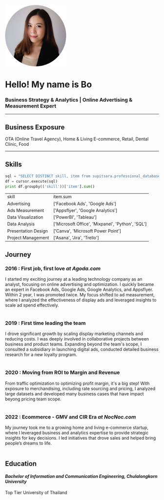 <img src ="/assets/bosupitsara.png" width="200" height="200" class="center">

<h1>Hello! My name is Bo</h1>
  
### Business Strategy & Analytics | Online Advertising & Measurement Expert
<hr>

## Business Exposure
OTA (Online Travel Agency), Home & Living E-commerce, Retail, Dental Clinic, Food
<hr>

## Skills

```python
sql = "SELECT DISTINCT skill, item from supitsara.professional_database where type = 'Technical'"
df = cursor.execute(sql)
print df.groupby(('skill'))['item'].sum()
```

<table>
  <tr>
    <td>skill</td>
    <td>item.sum</td>
  </tr>
  <tr>
    <td>Advertising</td>
    <td>['Facebook Ads', 'Google Ads']</td>
  </tr>
  <tr>
    <td>Ads Measurement</td>
    <td>['Appsflyer', 'Google Analytics']</td>
  </tr>
  <tr>
    <td>Data Visualization</td>
    <td>['PowerBI', 'Tableau']</td>
  </tr>
  <tr>
    <td>Data Analysis</td>
    <td>['Microsoft Office', 'Mixpanel', 'Python', 'SQL']</td>
  </tr>
  <tr>
    <td>Presentation Design</td>
    <td>['Canva', 'Microsoft Power Point']</td>
  </tr>
  <tr>
    <td>Project Management</td>
    <td>['Asana', 'Jira', 'Trello']</td>
  </tr>
</table>

## Journey
### 2016 : First job, first love _at Agoda.com_

I started my exciting journey at a leading technology company as an analyst, focusing on online advertising and optimization. I quickly became an expert in Facebook Ads, Google Ads, Google Analytics, and Appsflyer. Within 2 year, I was promoted twice. My focus shifted to ad measurement, where I analyzed the effectiveness of display ads and leveraged insights to scale ad spend effectively.
<br>
<br>

### 2019 : First time leading the team
I drove significant growth by scaling display marketing channels and reducing costs. I was deeply involved in collaborative projects between business and product teams. Expanding beyond the team's scope, I consulted a subsidiary in launching digital ads, conducted detailed business research for a new loyalty program. 
<br>
<br>

### 2020 : Moving from ROI to Margin and Revenue
From traffic optimization to optimizing profit margin, it's a big step! With exposure to merchandising, including rate sourcing and pricing, I analyzed large datasets and developed many business cases that have impact beyong pricing team scope.
<br>
<br>

### 2022 : Ecommerce - GMV and CIR Era _at NocNoc.com_
My journey took me to a growing home and living e-commerce startup, where I leveraged business and analytics expertise to provide strategic insights for key decisions. I led initiatives that drove sales and helped bring people’s dreams to life.
<br>
<br>

## Education
#### _Bachelor of Information and Communication Engineering, Chulalongkorn University_
Top Tier University of Thailand
